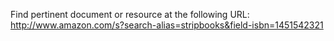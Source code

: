 Find pertinent document or resource at the following URL:
http://www.amazon.com/s?search-alias=stripbooks&field-isbn=1451542321
